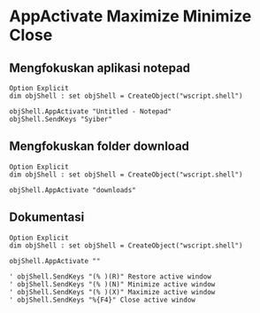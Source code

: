 # AppActivate Maximize Minimize Close

## Mengfokuskan aplikasi notepad

```vbs
Option Explicit
dim objShell : set objShell = CreateObject("wscript.shell")

objShell.AppActivate "Untitled - Notepad"
objShell.SendKeys "Syiber"
```

## Mengfokuskan folder download

```vbs
Option Explicit
dim objShell : set objShell = CreateObject("wscript.shell")

objShell.AppActivate "downloads"
```

## Dokumentasi

```vbs
Option Explicit
dim objShell : set objShell = CreateObject("wscript.shell")

objShell.AppActivate ""

' objShell.SendKeys "(% )(R)" Restore active window
' objShell.SendKeys "(% )(N)" Minimize active window
' objShell.SendKeys "(% )(X)" Maximize active window
' objShell.SendKeys "%{F4}" Close active window
```
